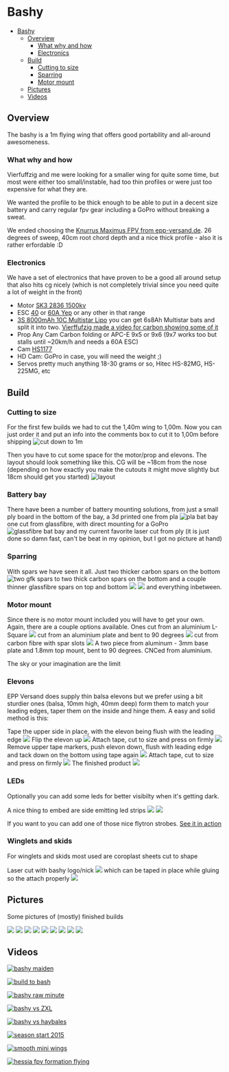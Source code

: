 # Bashy

<!-- TOC depthFrom:1 depthTo:6 withLinks:1 updateOnSave:1 orderedList:0 -->

- [Bashy](#bashy)
	- [Overview](#overview)
		- [What why and how](#what-why-and-how)
		- [Electronics](#electronics)
	- [Build](#build)
		- [Cutting to size](#cutting-to-size)
		- [Sparring](#sparring)
		- [Motor mount](#motor-mount)
	- [Pictures](#pictures)
	- [Videos](#videos)

<!-- /TOC -->

## Overview
The bashy is a 1m flying wing that offers good portability and all-around awesomeness.

### What why and how
Vierfuffzig and me were looking for a smaller wing for quite some time, but most were either too small/instable, had too thin profiles or were just too expensive for what they are.

We wanted the profile to be thick enough to be able to put in a decent size battery and carry regular fpv gear including a GoPro without breaking a sweat.

We ended choosing the [Knurrus Maximus FPV from epp-versand.de](http://www.epp-versand.de/a_kmfpv.php). 26 degrees of sweep, 40cm root chord depth and a nice thick profile - also it is rather erfordable :D

### Electronics
We have a set of electronics that have proven to be a good all around setup that also hits cg nicely (which is not completely trivial since you need quite a lot of weight in the front)

- Motor [SK3 2836 1500kv](http://www.hobbyking.com/hobbyking/store/__18157__Turnigy_Aerodrive_SK3_2836_1500_Brushless_Outrunner_Motor.html)
- ESC [40](http://www.hobbyking.com/hobbyking/store/__37947__Hobbyking_YEP_40A_2_6S_SBEC_Brushless_Speed_Controller.html) or [60A Yep](http://www.hobbyking.com/hobbyking/store/__28369__HobbyKing_YEP_60A_2_6S_SBEC_Brushless_Speed_Controller.html) or any other in that range
- [3S 8000mAh 10C Multistar Lipo](http://www.hobbyking.com/hobbyking/store/__56843__Multistar_High_Capacity_6S_8000mAh_Multi_Rotor_Lipo_Pack.html) you can get 6s8Ah Multistar bats and split it into two. [Vierffufzig made a video for carbon showing some of it](https://www.youtube.com/watch?v=J1FEwEMNdAU)
- Prop Any Cam Carbon folding or APC-E 9x5 or 9x6 (9x7 works too but stalls until ~20km/h and needs a 60A ESC)
- Cam [HS1177](http://www.surveilzone.com/DC5V-plastic-case-mini-sony-super-had-ccd-600tvl-super-camera-2.8mm-lens-for-fpv)
- HD Cam: GoPro in case, you will need the weight ;)
- Servos pretty much anything 18-30 grams or so, Hitec HS-82MG, HS-225MG, etc

## Build

### Cutting to size
For the first few builds we had to cut the 1,40m wing to 1,00m. Now you can just order it and put an info into the comments box to cut it to 1,00m before shipping
![cut down to 1m](cut_to_size.jpg)

Then you have to cut some space for the motor/prop and elevons. The layout should look something like this. CG will be ~18cm from the nose (depending on how exactly you make the cutouts it might move slightly but 18cm should get you started)
![layout](cg.jpg)

### Battery bay
There have been a number of battery mounting solutions, from just a small ply board in the bottom of the bay, a 3d printed one from pla
![pla bat bay](bat_bay_pla.jpg)
one cut from glassfibre, with direct mounting for a GoPro
![glassfibre bat bay](bat_bay_gfk.jpg)
and my current favorite laser cut from ply (it is just done so damn fast, can't be beat in my opinion, but I got no picture at hand)

### Sparring
With spars we have seen  it all. Just two thicker carbon spars on the bottom
![two gfk spars](two_spars.jpg)
to two thick carbon spars on the bottom and a couple thinner glassfibre spars on top and bottom
![](many_spars_1.jpg)
![](many_spars_2.jpg)
and everything inbetween.

### Motor mount
Since there is no motor mount included you will have to get your own.
Again, there are a couple options available.
Ones cut from an aluminium L-Square
![](motor_mount_1.jpg)
cut from an aluminium plate and bent to 90 degrees
![](motor_mount_2.jpg)
cut from carbon fibre with spar slots
![](motor_mount_3.jpg)
A two piece from aluminum - 3mm base plate and 1.8mm top mount, bent to 90 degrees. CNCed from aluminium.

The sky or your imagination are the limit

### Elevons
EPP Versand does supply thin balsa elevons but we prefer using a bit sturdier ones (balsa, 10mm high, 40mm deep) form them to match your leading edges, taper them on the inside and hinge them.
A easy and solid method is this:

Tape the upper side in place, with the elevon being flush with the leading edge
![](hinge_1.jpg)
Flip the elevon up
![](hinge_2.jpg)
Attach tape, cut to size and press on firmly
![](hinge_3.jpg)
Remove upper tape markers, push elevon down, flush with leading edge and tack down on the bottom using tape again
![](hinge_4.jpg)
Attach tape, cut to size and press on firmly
![](hinge_5.jpg)
The finished product
![](hinge_6.jpg)

### LEDs
Optionally you can add some leds for better visibilty when it's getting dark.

A nice thing to embed are side emitting led strips
![](leds_2.jpg)
![](leds_1.jpg)

If you want to you can add one of those nice flytron strobes. [See it in action](leds.mp4)

### Winglets and skids
For winglets and skids most used are coroplast sheets cut to shape

Laser cut with bashy logo/nick
![](winglets.jpg)
which can be taped in place while gluing so the attach properly
![](attaching_winglets.jpg)

## Pictures
Some pictures of (mostly) finished builds

![](finished/450.jpg)
![](finished/blamer.jpg)
![](finished/daishy.jpg)
![](finished/djay.jpg)
![](finished/gnrc.jpg)
![](finished/jigsaw.jpg)
![](finished/lktrsmg.jpg)
![](finished/therealg.jpg)
![](finished/voda.jpg)

## Videos
[![bashy maiden](https://i.vimeocdn.com/video/510027487_295x166.jpg)](https://vimeo.com/121619075)

[![build to bash](https://i.vimeocdn.com/video/510716781_295x166.jpg)](https://vimeo.com/122040131)

[![bashy raw minute](https://i.vimeocdn.com/video/514477859_295x166.jpg)](https://vimeo.com/124663973)

[![bashy vs ZXL](https://i.vimeocdn.com/video/538541255_295x166.jpg)](https://vimeo.com/130585989)

[![bashy vs haybales](https://i.vimeocdn.com/video/538538142_295x166.jpg)](https://vimeo.com/135759936)

[![season start 2015](https://i.vimeocdn.com/video/538541938_295x166.jpg)](https://vimeo.com/122696265)

[![smooth mini wings](https://i.ytimg.com/vi_webp/COmtQojORFo/mqdefault.webp)](https://www.youtube.com/watch?v=COmtQojORFo)

[![hessia fpv formation flying](https://i.ytimg.com/vi_webp/mjls_7bkbYM/mqdefault.webp)](https://www.youtube.com/watch?v=mjls_7bkbYM)
